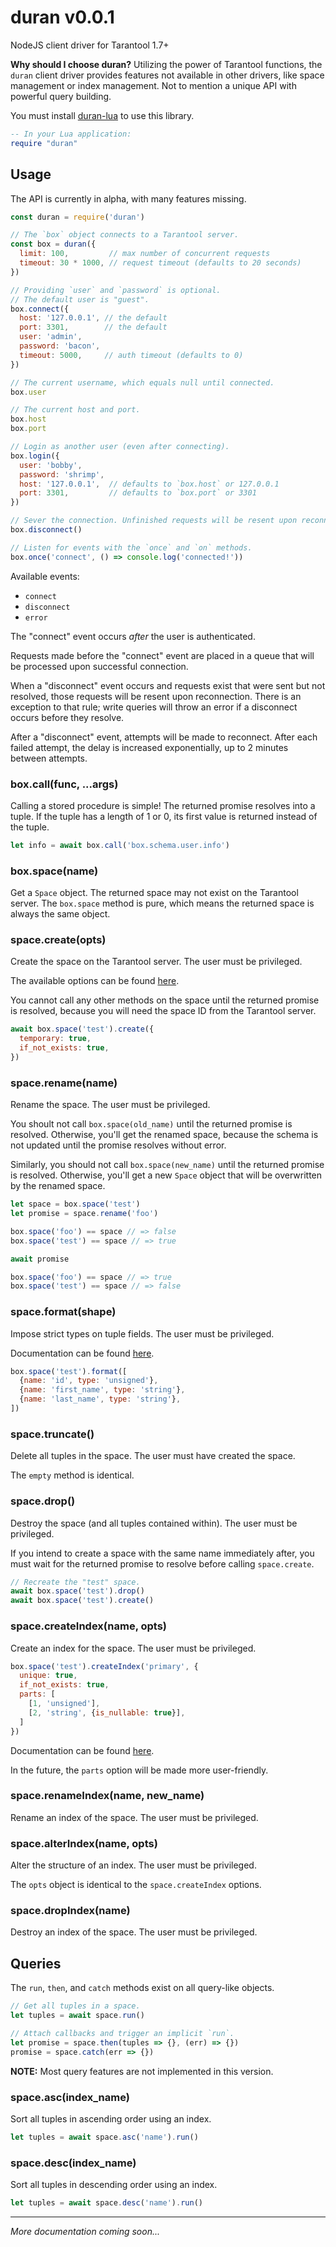 # duran v0.0.1

NodeJS client driver for Tarantool 1.7+

**Why should I choose duran?** Utilizing the power of Tarantool functions, the `duran` client driver provides features not available in other drivers, like space management or index management. Not to mention a unique API with powerful query building.

You must install [duran-lua](https://github.com/aleclarson/duran-lua) to use this library.

```lua
-- In your Lua application:
require "duran"
```

## Usage

The API is currently in alpha, with many features missing.

```js
const duran = require('duran')

// The `box` object connects to a Tarantool server.
const box = duran({
  limit: 100,         // max number of concurrent requests
  timeout: 30 * 1000, // request timeout (defaults to 20 seconds)
})

// Providing `user` and `password` is optional.
// The default user is "guest".
box.connect({
  host: '127.0.0.1', // the default
  port: 3301,        // the default
  user: 'admin',
  password: 'bacon',
  timeout: 5000,     // auth timeout (defaults to 0)
})

// The current username, which equals null until connected.
box.user

// The current host and port.
box.host
box.port

// Login as another user (even after connecting).
box.login({
  user: 'bobby',
  password: 'shrimp',
  host: '127.0.0.1',  // defaults to `box.host` or 127.0.0.1
  port: 3301,         // defaults to `box.port` or 3301
})

// Sever the connection. Unfinished requests will be resent upon reconnection.
box.disconnect()

// Listen for events with the `once` and `on` methods.
box.once('connect', () => console.log('connected!'))
```

Available events:
- `connect`
- `disconnect`
- `error`

The "connect" event occurs *after* the user is authenticated.

Requests made before the "connect" event are placed in a queue that will be processed upon successful connection.

When a "disconnect" event occurs and requests exist that were sent but not resolved, those requests will be resent upon reconnection. There is an exception to that rule; write queries will throw an error if a disconnect occurs before they resolve.

After a "disconnect" event, attempts will be made to reconnect. After each failed attempt, the delay is increased exponentially, up to 2 minutes between attempts.

### box.call(func, ...args)

Calling a stored procedure is simple! The returned promise resolves into a tuple. If the tuple has a length of 1 or 0, its first value is returned instead of the tuple.

```js
let info = await box.call('box.schema.user.info')
```

### box.space(name)

Get a `Space` object. The returned space may not exist on the Tarantool server. The `box.space` method is pure, which means the returned space is always the same object.

### space.create(opts)

Create the space on the Tarantool server. The user must be privileged.

The available options can be found [here](https://tarantool.org/en/doc/1.7/book/box/box_schema.html#box-schema-space-create).

You cannot call any other methods on the space until the returned promise is resolved, because you will need the space ID from the Tarantool server.

```js
await box.space('test').create({
  temporary: true,
  if_not_exists: true,
})
```

### space.rename(name)

Rename the space. The user must be privileged.

You shoult not call `box.space(old_name)` until the returned promise is resolved. Otherwise, you'll get the renamed space, because the schema is not updated until the promise resolves without error.

Similarly, you should not call `box.space(new_name)` until the returned promise is resolved. Otherwise, you'll get a new `Space` object that will be overwritten by the renamed space.

```js
let space = box.space('test')
let promise = space.rename('foo')

box.space('foo') == space // => false
box.space('test') == space // => true

await promise

box.space('foo') == space // => true
box.space('test') == space // => false
```

### space.format(shape)

Impose strict types on tuple fields. The user must be privileged.

Documentation can be found [here](https://tarantool.org/en/doc/1.7/book/box/box_space.html#box-space-format).

```js
box.space('test').format([
  {name: 'id', type: 'unsigned'},
  {name: 'first_name', type: 'string'},
  {name: 'last_name', type: 'string'},
])
```

### space.truncate()

Delete all tuples in the space. The user must have created the space.

The `empty` method is identical.

### space.drop()

Destroy the space (and all tuples contained within). The user must be privileged.

If you intend to create a space with the same name immediately after, you must wait for the returned promise to resolve before calling `space.create`.

```js
// Recreate the "test" space.
await box.space('test').drop()
await box.space('test').create()
```

### space.createIndex(name, opts)

Create an index for the space. The user must be privileged.

```js
box.space('test').createIndex('primary', {
  unique: true,
  if_not_exists: true,
  parts: [
    [1, 'unsigned'],
    [2, 'string', {is_nullable: true}],
  ]
})
```

Documentation can be found [here](https://tarantool.org/en/doc/1.7/book/box/box_space.html#lua-function.space_object.create_index).

In the future, the `parts` option will be made more user-friendly.

### space.renameIndex(name, new_name)

Rename an index of the space. The user must be privileged.

### space.alterIndex(name, opts)

Alter the structure of an index. The user must be privileged.

The `opts` object is identical to the `space.createIndex` options.

### space.dropIndex(name)

Destroy an index of the space. The user must be privileged.

## Queries

The `run`, `then`, and `catch` methods exist on all query-like objects.

```js
// Get all tuples in a space.
let tuples = await space.run()

// Attach callbacks and trigger an implicit `run`.
let promise = space.then(tuples => {}, (err) => {})
promise = space.catch(err => {})
```

**NOTE:** Most query features are not implemented in this version.

### space.asc(index_name)

Sort all tuples in ascending order using an index.

```js
let tuples = await space.asc('name').run()
```

### space.desc(index_name)

Sort all tuples in descending order using an index.

```js
let tuples = await space.desc('name').run()
```

---

*More documentation coming soon...*

